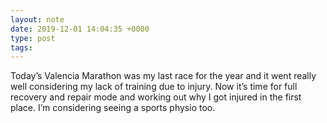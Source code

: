 ```yaml
---
layout: note
date: 2019-12-01 14:04:35 +0000
type: post
tags:
---
```


Today’s Valencia Marathon was my last race for the year and it went really well considering my lack of training due to injury. Now it’s time for full recovery and repair mode and working out why I got injured in the first place. I’m considering seeing a sports physio too.

